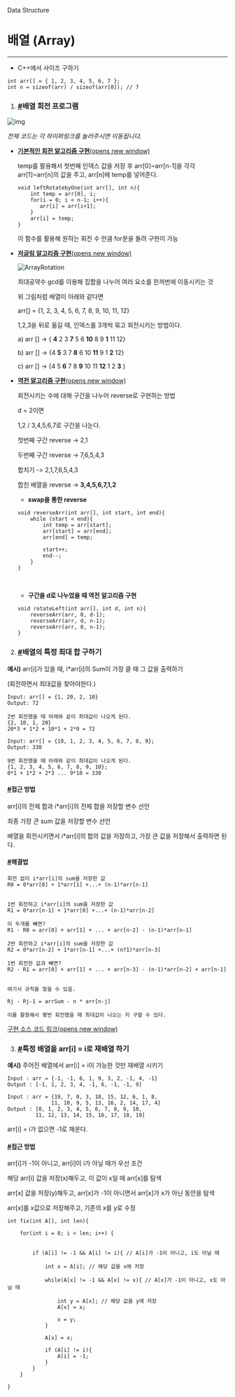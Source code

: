 Data Structure

# 배열 (Array)

---

- C++에서 사이즈 구하기

```
int arr[] = { 1, 2, 3, 4, 5, 6, 7 }; 
int n = sizeof(arr) / sizeof(arr[0]); // 7
```

1. ### [#](https://gyoogle.dev/blog/computer-science/data-structure/Array.html#%E1%84%87%E1%85%A2%E1%84%8B%E1%85%A7%E1%86%AF-%E1%84%92%E1%85%AC%E1%84%8C%E1%85%A5%E1%86%AB-%E1%84%91%E1%85%B3%E1%84%85%E1%85%A9%E1%84%80%E1%85%B3%E1%84%85%E1%85%A2%E1%86%B7)배열 회전 프로그램

![img](https://t1.daumcdn.net/cfile/tistory/99AFA23F5BE8F31B0C)

*전체 코드는 각 하이퍼링크를 눌러주시면 이동됩니다.*

- [**기본적인 회전 알고리즘 구현**(opens new window)](https://github.com/gyoogle/tech-interview-for-developer/blob/master/Computer%20Science/Data%20Structure/code/rotate_array.cpp)
  
  temp를 활용해서 첫번째 인덱스 값을 저장 후 arr[0]~arr[n-1]을 각각 arr[1]~arr[n]의 값을 주고, arr[n]에 temp를 넣어준다.
  
  ```
  void leftRotatebyOne(int arr[], int n){
      int temp = arr[0], i;
      for(i = 0; i < n-1; i++){
         arr[i] = arr[i+1];
      }
      arr[i] = temp;
  }
  ```
  
  이 함수를 활용해 원하는 회전 수 만큼 for문을 돌려 구현이 가능

- [**저글링 알고리즘 구현**(opens new window)](https://github.com/gyoogle/tech-interview-for-developer/blob/master/Computer%20Science/Data%20Structure/code/juggling_array.cpp)
  
  ![ArrayRotation](https://cdncontribute.geeksforgeeks.org/wp-content/uploads/arra.jpg)
  
  최대공약수 gcd를 이용해 집합을 나누어 여러 요소를 한꺼번에 이동시키는 것
  
  위 그림처럼 배열이 아래와 같다면
  
  arr[] = {1, 2, 3, 4, 5, 6, 7, 8, 9, 10, 11, 12}
  
  1,2,3을 뒤로 옮길 때, 인덱스를 3개씩 묶고 회전시키는 방법이다.
  
  a) arr [] -> { **4** 2 3 **7** 5 6 **10** 8 9 **1** 11 12}
  
  b) arr [] -> {4 **5** 3 7 **8** 6 10 **11** 9 1 **2** 12}
  
  c) arr [] -> {4 5 **6** 7 8 **9** 10 11 **12** 1 2 **3** }

- [**역전 알고리즘 구현**(opens new window)](https://github.com/gyoogle/tech-interview-for-developer/blob/master/Computer%20Science/Data%20Structure/code/reversal_array.cpp)
  
  회전시키는 수에 대해 구간을 나누어 reverse로 구현하는 방법
  
  d = 2이면
  
  1,2 / 3,4,5,6,7로 구간을 나눈다.
  
  첫번째 구간 reverse -> 2,1
  
  두번째 구간 reverse -> 7,6,5,4,3
  
  합치기 -> 2,1,7,6,5,4,3
  
  합친 배열을 reverse -> **3,4,5,6,7,1,2**
  
  - **swap을 통한 reverse**
  
  ```
  void reverseArr(int arr[], int start, int end){
      while (start < end){
          int temp = arr[start];
          arr[start] = arr[end];
          arr[end] = temp;
  
          start++;
          end--;
      }
  }
  ```
  
  ​
  
  - **구간을 d로 나누었을 때 역전 알고리즘 구현**
  
  ```
  void rotateLeft(int arr[], int d, int n){
      reverseArr(arr, 0, d-1);
      reverseArr(arr, d, n-1);
      reverseArr(arr, 0, n-1);
  }
  ```
2. ### [#](https://gyoogle.dev/blog/computer-science/data-structure/Array.html#%E1%84%87%E1%85%A2%E1%84%8B%E1%85%A7%E1%86%AF%E1%84%8B%E1%85%B4-%E1%84%90%E1%85%B3%E1%86%A8%E1%84%8C%E1%85%A5%E1%86%BC-%E1%84%8E%E1%85%AC%E1%84%83%E1%85%A2-%E1%84%92%E1%85%A1%E1%86%B8-%E1%84%80%E1%85%AE%E1%84%92%E1%85%A1%E1%84%80%E1%85%B5)배열의 특정 최대 합 구하기

**예시)** arr[i]가 있을 때, i*arr[i]의 Sum이 가장 클 때 그 값을 출력하기

(회전하면서 최대값을 찾아야한다.)

```
Input: arr[] = {1, 20, 2, 10}
Output: 72

2번 회전했을 때 아래와 같이 최대값이 나오게 된다.
{2, 10, 1, 20}
20*3 + 1*2 + 10*1 + 2*0 = 72

Input: arr[] = {10, 1, 2, 3, 4, 5, 6, 7, 8, 9};
Output: 330

9번 회전했을 때 아래와 같이 최대값이 나오게 된다.
{1, 2, 3, 4, 5, 6, 7, 8, 9, 10};
0*1 + 1*2 + 2*3 ... 9*10 = 330
```

#### [#](https://gyoogle.dev/blog/computer-science/data-structure/Array.html#%E1%84%8C%E1%85%A5%E1%86%B8%E1%84%80%E1%85%B3%E1%86%AB-%E1%84%87%E1%85%A1%E1%86%BC%E1%84%87%E1%85%A5%E1%86%B8)접근 방법

arr[i]의 전체 합과 i*arr[i]의 전체 합을 저장할 변수 선언

최종 가장 큰 sum 값을 저장할 변수 선언

배열을 회전시키면서 i*arr[i]의 합의 값을 저장하고, 가장 큰 값을 저장해서 출력하면 된다.

#### [#](https://gyoogle.dev/blog/computer-science/data-structure/Array.html#%E1%84%92%E1%85%A2%E1%84%80%E1%85%A7%E1%86%AF%E1%84%87%E1%85%A5%E1%86%B8)해결법

```
회전 없이 i*arr[i]의 sum을 저장한 값
R0 = 0*arr[0] + 1*arr[1] +...+ (n-1)*arr[n-1]


1번 회전하고 i*arr[i]의 sum을 저장한 값
R1 = 0*arr[n-1] + 1*arr[0] +...+ (n-1)*arr[n-2]

이 두개를 빼면?
R1 - R0 = arr[0] + arr[1] + ... + arr[n-2] - (n-1)*arr[n-1]

2번 회전하고 i*arr[i]의 sum을 저장한 값
R2 = 0*arr[n-2] + 1*arr[n-1] +...+ (n?1)*arr[n-3]

1번 회전한 값과 빼면?
R2 - R1 = arr[0] + arr[1] + ... + arr[n-3] - (n-1)*arr[n-2] + arr[n-1]


여기서 규칙을 찾을 수 있음.

Rj - Rj-1 = arrSum - n * arr[n-j]

이를 활용해서 몇번 회전했을 때 최대값이 나오는 지 구할 수 있다.
```

[구현 소스 코드 링크(opens new window)](https://github.com/gyoogle/tech-interview-for-developer/blob/master/Computer%20Science/Data%20Structure/code/maxvalue_array.cpp)

3. ### [#](https://gyoogle.dev/blog/computer-science/data-structure/Array.html#%E1%84%90%E1%85%B3%E1%86%A8%E1%84%8C%E1%85%A5%E1%86%BC-%E1%84%87%E1%85%A2%E1%84%8B%E1%85%A7%E1%86%AF%E1%84%8B%E1%85%B3%E1%86%AF-arr-i-i%E1%84%85%E1%85%A9-%E1%84%8C%E1%85%A2%E1%84%87%E1%85%A2%E1%84%8B%E1%85%A7%E1%86%AF-%E1%84%92%E1%85%A1%E1%84%80%E1%85%B5)특정 배열을 arr[i] = i로 재배열 하기

**예시)** 주어진 배열에서 arr[i] = i이 가능한 것만 재배열 시키기

```
Input : arr = {-1, -1, 6, 1, 9, 3, 2, -1, 4, -1}
Output : [-1, 1, 2, 3, 4, -1, 6, -1, -1, 9]

Input : arr = {19, 7, 0, 3, 18, 15, 12, 6, 1, 8,
              11, 10, 9, 5, 13, 16, 2, 14, 17, 4}
Output : [0, 1, 2, 3, 4, 5, 6, 7, 8, 9, 10, 
         11, 12, 13, 14, 15, 16, 17, 18, 19]
```

arr[i] = i가 없으면 -1로 채운다.

#### [#](https://gyoogle.dev/blog/computer-science/data-structure/Array.html#%E1%84%8C%E1%85%A5%E1%86%B8%E1%84%80%E1%85%B3%E1%86%AB-%E1%84%87%E1%85%A1%E1%86%BC%E1%84%87%E1%85%A5%E1%86%B8-2)접근 방법

arr[i]가 -1이 아니고, arr[i]이 i가 아닐 때가 우선 조건

해당 arr[i] 값을 저장(x)해두고, 이 값이 x일 때 arr[x]를 탐색

arr[x] 값을 저장(y)해두고, arr[x]가 -1이 아니면서 arr[x]가 x가 아닌 동안을 탐색

arr[x]를 x값으로 저장해주고, 기존의 x를 y로 수정

```
int fix(int A[], int len){

    for(int i = 0; i < len; i++) {


        if (A[i] != -1 && A[i] != i){ // A[i]가 -1이 아니고, i도 아닐 때

            int x = A[i]; // 해당 값을 x에 저장

            while(A[x] != -1 && A[x] != x){ // A[x]가 -1이 아니고, x도 아닐 때

                int y = A[x]; // 해당 값을 y에 저장
                A[x] = x; 

                x = y;
            }

            A[x] = x;

            if (A[i] != i){
                A[i] = -1;
            }
        }
    }

}
```
